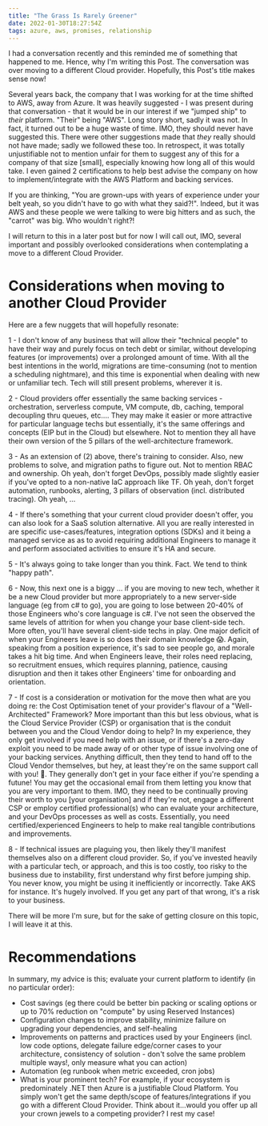 ```yaml
---
title: "The Grass Is Rarely Greener"
date: 2022-01-30T18:27:54Z
tags: azure, aws, promises, relationship
---
```


I had a conversation recently and this reminded me of something that happened to me.  Hence, why I'm writing this Post.  The conversation was over moving to a different Cloud provider. Hopefully, this Post's title makes sense now!

Several years back, the company that I was working for at the time shifted to AWS, away from Azure.  It was heavily suggested - I was present during that conversation - that it would be in our interest if we "jumped ship" to _their_ platform.  "Their" being "AWS".  Long story short, sadly it was not.  In fact, it turned out to be a huge waste of time.  IMO, they should never have suggested this.  There were other suggestions made that _they_ really should not have made; sadly we followed these too.  In retrospect, it was totally unjustifiable not to mention unfair for them to suggest any of this for a company of that size [small], especially knowing how long all of this would take.  I even gained 2 certifications to help best advise the company on how to implement/integrate with the AWS Platform and backing services.

If you are thinking, "You are grown-ups with years of experience under your belt yeah, so you didn't have to go with what they said?!".  Indeed, but it was AWS and these people we were talking to were big hitters and as such, the "carrot" was big. Who wouldn't right?!

I will return to this in a later post but for now I will call out, IMO, several important and possibly overlooked considerations when contemplating a move to a different Cloud Provider.

# Considerations when moving to another Cloud Provider

Here are a few nuggets that will hopefully resonate:

1 - I don't know of any business that will allow their "technical people" to have their way and purely focus on tech debt or similar, without developing features (or improvements) over a prolonged amount of time.  With all the best intentions in the world, migrations are time-consuming (not to mention a scheduling nightmare), and this time is exponential when dealing with new or unfamiliar tech.  Tech will still present problems, wherever it is.

2 - Cloud providers offer essentially the same backing services - orchestration, serverless compute, VM compute, db, caching, temporal decoupling thru queues, etc.... They may make it easier or more attractive for particular language techs but essentially, it's the same offerings and concepts (EIP but in the Cloud) but elsewhere. Not to mention they all have their own version of the 5 pillars of the well-architecture framework.

3 - As an extension of (2) above, there's training to consider.  Also, new problems to solve, and migration paths to figure out.  Not to mention RBAC and ownership.  Oh yeah, don't forget DevOps, possibly made slightly easier if you've opted to a non-native IaC approach like TF.  Oh yeah, don't forget automation, runbooks, alerting, 3 pillars of observation (incl. distributed tracing). Oh yeah, ...

4 - If there's something that your current cloud provider doesn't offer, you can also look for a SaaS solution alternative.  All you are really interested in are specific use-cases/features, integration options (SDKs) and it being a managed service as as to avoid requiring additional Engineers to manage it and perform associated activities to ensure it's HA and secure.  

5 - It's always going to take longer than you think.  Fact.  We tend to think "happy path".

6 - Now, this next one is a biggy ... if you are moving to new tech, whether it be a new Cloud provider but more appropriately to a new server-side language (eg from c# to go), you are going to lose between 20-40% of those Engineers who's core language is c#.  I've not seen the observed the same levels of attrition for when you change your base client-side tech.  More often, you'll have several client-side techs in play.  One major deficit of when your Engineers leave is so does their domain knowledge 😱.  Again, speaking from a position experience, it's sad to see people go, and morale takes a hit big time.  And when Engineers leave, their roles need replacing, so recruitment ensues, which requires planning, patience, causing disruption and then it takes other Engineers' time for onboarding and orientation.

7 - If cost is a consideration or motivation for the move then what are you doing re: the Cost Optimisation tenet of your provider's flavour of a "Well-Architected" Framework?  More important than this but less obvious, what is the Cloud Service Provider (CSP) or organisation that is the conduit between you and the Cloud Vendor doing to help?  In my experience, they only get involved if you need help with an issue, or if there's a zero-day exploit you need to be made away of or other type of issue involving one of your backing services.  Anything difficult, then they tend to hand off to the Cloud Vendor themselves, but hey, at least they're on the same support call with you! 👀.  They generally don't get in your face either if you're spending a futune!  You may get the occasional email from them letting you know that you are very important to them.  IMO, they need to be continually proving their worth to you [your organisation] and if they're not, engage a different CSP  or employ certified professional(s) who can evaluate your architecture, and your DevOps processes as well as costs.  Essentially, you need certified/experienced Engineers to help to make real tangible contributions and improvements.

8 - If technical issues are plaguing you, then likely they'll manifest themselves also on a different cloud provider.  So, if you've invested heavily with a particular tech, or approach, and this is too costly, too risky to the business due to instability, first understand why first before jumping ship.  You never know, you might be using it inefficiently or incorrectly.  Take AKS for instance.  It's hugely involved.  If you get any part of that wrong, it's a risk to your business.

There will be more I'm sure, but for the sake of getting closure on this topic, I will leave it at this.  

# Recommendations

In summary, my advice is this; evaluate your current platform to identify (in no particular order):

- Cost savings (eg there could be better bin packing or scaling options or up to 70% reduction on "compute" by using Reserved Instances)
- Configuration changes to improve stability, minimize failure on upgrading your dependencies, and self-healing
- Improvements on patterns and practices used by your Engineers (incl. low code options, delegate failure edge/corner cases to your architecture, consistency of solution - don't solve the same problem multiple ways!, only measure what you can action)
- Automation (eg runbook when metric exceeded, cron jobs)
- What is your prominent tech?  For example, if your ecosystem is predominately .NET then Azure is a justifiable Cloud Platform.  You simply won't get the same depth/scope of features/integrations if you go with a different Cloud Provider.  Think about it...would you offer up all your crown jewels to a competing provider? I rest my case!

